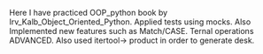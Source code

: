 Here I have practiced OOP_python book by Irv_Kalb_Object_Oriented_Python.
Applied tests using mocks.
Also Implemented new features such as Match/CASE. Ternal operations ADVANCED.
Also used itertool-> product in order to generate desk.
